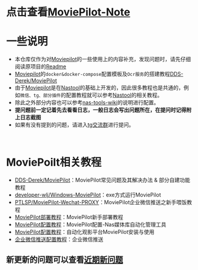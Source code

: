 # 点击查看[MoviePilot-Note](https://putarku.github.io/MoviePilot-Help/#/readme)

# **一些说明**
 - 本仓库仅作为对[Moviepilot](https://github.com/jxxghp/MoviePilot/blob/main/README.md)的一些使用上的内容补充，发现问题时，请先仔细阅读原项目的[Readme](https://github.com/jxxghp/MoviePilot/blob/main/README.md)
 - [Moviepilot](https://github.com/jxxghp/MoviePilot/blob/main/README.md)的`docker&docker-compose`配置模板及`Ocr服务`的搭建教程[DDS-Derek/MoviePilot](https://github.com/DDS-Derek/MoviePilot/tree/docs)
 - 由于[Moviepilot](https://github.com/jxxghp/MoviePilot/blob/main/README.md)是在[Nastool](https://github.com/NAStool/nas-tools)的基础上开发的，因此很多教程也是共通的，例如`微信、tg、部分插件`的配置教程就可以参考[Nastool](https://github.com/NAStool/nas-tools)的相关教程。
 - 除此之外部分内容也可以参考[nas-tools-wiki](https://github.com/NAStool/nas-tools-wiki)的说明进行配置。
 - **提问题前一定记着先去看看日志，一般日志会写出问题所在，在提问时记得附上日志截图**
 - 如果有没有提到的问题，请进入[tg交流群](https://t.me/moviepilot_official)进行提问。

<br>

# **MoviePoilt相关教程**

- [DDS-Derek/MoviePilot](https://github.com/DDS-Derek/MoviePilot/tree/docs)：MoviePilot常见问题及其解决办法 & 部分自建功能教程
- [developer-wlj/Windows-MoviePilot](https://github.com/developer-wlj/Windows-MoviePilot)：exe方式运行MoviePilot
- [PTLSP/MoviePilot-Wechat-PROXY](https://blog.ptlsp.com/moviepilotwechat)：MoviePilot企业微信推送之新手喂饭教程
- [MoviePilot部署教程](https://blog.zwbcc.cn/archives/1711674204030)：MoviePilot新手部署教程
- [MoviePilot配置教程](https://blog.goalonez.site/blog/MoviePilot%E9%85%8D%E7%BD%AE-Nas%E5%AA%92%E4%BD%93%E5%BA%93%E8%87%AA%E5%8A%A8%E5%8C%96%E7%AE%A1%E7%90%86%E5%B7%A5%E5%85%B7.html)：MoviePilot配置-Nas媒体库自动化管理工具
- [MoviePilot配置教程](https://hackfang.me/movie-pilot-install-and-guide)：自动化观影平台MoviePilot安装与使用
- [企业微信推送配置教程](https://pt-helper.notion.site/50a7b44e255d40109bd7ad474abfeba5)：企业微信推送


## **新更新的问题可以查看[近期新问题](/docs/近期新问题)**
